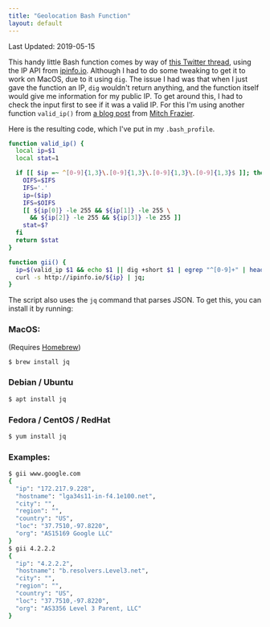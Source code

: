 ```yaml
---
title: "Geolocation Bash Function"
layout: default
---
```


Last Updated: 2019-05-15

This handy little Bash function comes by way of
[this Twitter thread](https://twitter.com/curioman2/status/1128320604833222656),
using the IP API from [ipinfo.io](https://ipinfo.io/). Although I had to do some
tweaking to get it to work on MacOS, due to it using `dig`.  The issue I had was
that when I just gave the function an IP, `dig` wouldn't return anything, and
the function itself would give me information for my public IP.  To get around
this, I had to check the input first to see if it was a valid IP.  For this I'm
using another function `valid_ip()` from
[a blog post](https://www.linuxjournal.com/content/validating-ip-address-bash-script)
from [Mitch Frazier](https://www.linuxjournal.com/users/mitch-frazier).

Here is the resulting code, which I've put in my `.bash_profile`.

```sh
function valid_ip() {
  local ip=$1
  local stat=1

  if [[ $ip =~ ^[0-9]{1,3}\.[0-9]{1,3}\.[0-9]{1,3}\.[0-9]{1,3}$ ]]; then
    OIFS=$IFS
    IFS='.'
    ip=($ip)
    IFS=$OIFS
    [[ ${ip[0]} -le 255 && ${ip[1]} -le 255 \
      && ${ip[2]} -le 255 && ${ip[3]} -le 255 ]]
    stat=$?
  fi
  return $stat
}

function gii() {
  ip=$(valid_ip $1 && echo $1 || dig +short $1 | egrep "^[0-9]+" | head -1)
  curl -s http://ipinfo.io/${ip} | jq;
}
```

The script also uses the `jq` command that parses JSON.  To get this, you can
install it by running:

### MacOS:
(Requires [Homebrew](https://brew.sh/))
```sh
$ brew install jq
```

### Debian / Ubuntu
```sh
$ apt install jq
```

### Fedora / CentOS / RedHat
```sh
$ yum install jq
```

### Examples:

```sh
$ gii www.google.com
{
  "ip": "172.217.9.228",
  "hostname": "lga34s11-in-f4.1e100.net",
  "city": "",
  "region": "",
  "country": "US",
  "loc": "37.7510,-97.8220",
  "org": "AS15169 Google LLC"
}
$ gii 4.2.2.2
{
  "ip": "4.2.2.2",
  "hostname": "b.resolvers.Level3.net",
  "city": "",
  "region": "",
  "country": "US",
  "loc": "37.7510,-97.8220",
  "org": "AS3356 Level 3 Parent, LLC"
}
```

